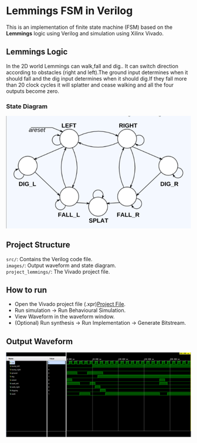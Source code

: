 # Lemmings FSM in Verilog

This is an implementation of finite state machine (FSM) based on the **Lemmings** logic using Verilog and simulation using Xilinx Vivado.

## Lemmings Logic

In the 2D world Lemmings can walk,fall and dig.. It can switch direction according to obstacles (right and left).The ground input determines when it should fall and the dig input determines when it should dig.If they fall more than 20 clock cycles it will splatter and cease walking and all the four outputs become zero.

### State Diagram

![StateDiagram](images/state_diagram.png)

## Project Structure

`src/`: Contains the Verilog code file.   
`images/`: Output waveform and state diagram.   
`project_lemmings/`: The Vivado project file.

## How to run 

- Open the Vivado project file (.xpr)[Project File](project_lemmings.xpr).
- Run simulation -> Run Behavioural Simulation.
- View Waveform in the waveform window.
- (Optional) Run synthesis -> Run Implementation -> Generate Bitstream.

## Output Waveform

![outputwaveform](images/output_waveform.png)
